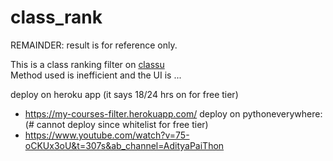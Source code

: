# class_rank

REMAINDER: result is for reference only.

This is a class ranking filter on [classu](http://classutil.unsw.edu.au/COMP_T1.html)  
Method used is inefficient and the UI is ...

deploy on heroku app (it says 18/24 hrs on for free tier)
* https://my-courses-filter.herokuapp.com/
deploy on pythoneverywhere: (# cannot deploy since whitelist for free tier)
* https://www.youtube.com/watch?v=75-oCKUx3oU&t=307s&ab_channel=AdityaPaiThon
